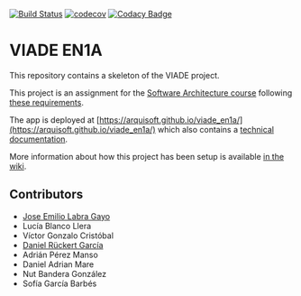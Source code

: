 [![Build Status](https://travis-ci.org/Arquisoft/viade_en1a.svg?branch=master)](https://travis-ci.org/Arquisoft/viade_en1a)
[![codecov](https://codecov.io/gh/Arquisoft/viade_en1a/branch/master/graph/badge.svg)](https://codecov.io/gh/Arquisoft/viade_en1a)
[![Codacy Badge](https://api.codacy.com/project/badge/Grade/023c3cc59c984813bbc123d68bacf079)](https://www.codacy.com/gh/Arquisoft/viade_en1a?utm_source=github.com&amp;utm_medium=referral&amp;utm_content=Arquisoft/viade_en1a&amp;utm_campaign=Badge_Grade)

# VIADE EN1A

This repository contains a skeleton of the VIADE project.

This project is an assignment for the [Software Architecture course](https://arquisoft.github.io/) following [these requirements](https://labra.solid.community/public/SoftwareArchitecture/AssignmentDescription/).

The app is deployed at [https://arquisoft.github.io/viade_en1a/](https://arquisoft.github.io/viade_en1a/) which also contains a [technical documentation](https://arquisoft.github.io/viade_en1a/docs).

More information about how this project has been setup is available [in the wiki](https://github.com/Arquisoft/viade_en1a/wiki).

## Contributors

- [Jose Emilio Labra Gayo](http://labra.weso.es)
- Lucía Blanco Llera
- Víctor Gonzalo Cristóbal
- [Daniel Rückert García](https://polectron.xyz)
- Adrián Pérez Manso
- Daniel Adrian Mare
- Nut Bandera González
- Sofía García Barbés
